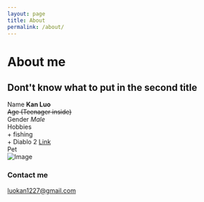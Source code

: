 ```yaml
---
layout: page
title: About
permalink: /about/
---
```

# About me  
## Dont't know what to put in the second title  
Name  **Kan Luo**  
~~Age (Teenager inside)~~  
Gender  *Male*  
Hobbies  
    + fishing  
    + Diablo 2 [Link](https://www.blizzard.com/en-us/games/d2/)  
Pet  
![Image](https://upload.wikimedia.org/wikipedia/commons/thumb/3/34/Florida_Box_Turtle_Digon3.jpg/220px-Florida_Box_Turtle_Digon3.jpg)

### Contact me

[luokan1227@gmail.com](mailto:email@domain.com)
